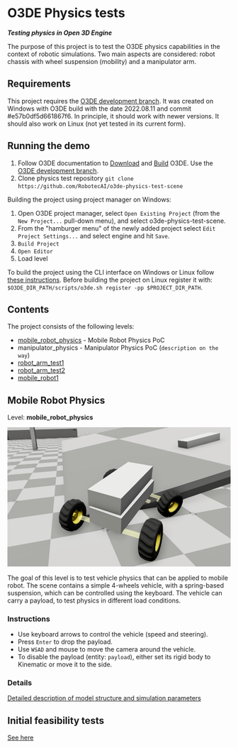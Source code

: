 # O3DE Physics tests

***Testing physics in Open 3D Engine***

The purpose of this project is to test the O3DE physics capabilities in the context of robotic simulations. Two main aspects are considered: robot chassis with wheel suspension (mobility) and a manipulator arm.

## Requirements 

This project requires the [O3DE development branch](https://github.com/o3de/o3de/tree/development). It was created on Windows with O3DE build with the date 2022.08.11 and commit #e57b0df5d661867f6. In principle, it should work with newer versions. It should also work on Linux (not yet tested in its current form).

## Running the demo

1. Follow O3DE documentation to [Download](https://www.o3de.org/docs/welcome-guide/setup/setup-from-github/) and [Build](https://www.o3de.org/docs/welcome-guide/setup/setup-from-github/building-windows/) O3DE. Use the [O3DE development branch](https://github.com/o3de/o3de/tree/development).
1. Clone physics test repository `git clone https://github.com/RobotecAI/o3de-physics-test-scene`

Building the project using project manager on Windows:

1. Open O3DE project manager, select `Open Existing Project` (from the `New Project...` pull-down menu), and select o3de-physics-test-scene.
1. From the "hamburger menu" of the newly added project select `Edit Project Settings...` and select engine and hit `Save`.
1. `Build Project`
1. `Open Editor`
1. Load level

To build the project using the CLI interface on Windows or Linux follow [these instructions](https://docs.o3de.org/docs/welcome-guide/create/creating-projects-using-cli/). Before building the project on Linux register it with: `$O3DE_DIR_PATH/scripts/o3de.sh register -pp $PROJECT_DIR_PATH`.

## Contents

The project consists of the following levels:
- [mobile_robot_physics](#mobile_robot_physics) - Mobile Robot Physics PoC
- manipulator_physics - Manipulator Physics PoC (`description on the way`)
- [robot_arm_test1](Doc/Initial_Feasibility_tests.md#robot_arm_test1)
- [robot_arm_test2](Doc/Initial_Feasibility_tests.md#robot_arm_test2)
- [mobile_robot1](Doc/Initial_Feasibility_tests.md#mobile_robot1)


## <a name="mobile_robot_physics"></a>Mobile Robot Physics

Level: **mobile_robot_physics**

![Mobile robot simulation](Doc/mobile_robot_physics.png)

The goal of this level is to test vehicle physics that can be applied to mobile robot. The scene contains a simple 4-wheels vehicle, with a spring-based suspension, which can be controlled using the keyboard. The vehicle can carry a payload, to test physics in different load conditions.

### Instructions

- Use keyboard arrows to control the vehicle (speed and steering).
- Press `Enter` to drop the payload.
- Use `WSAD` and mouse to move the camera around the vehicle.
- To disable the payload (entity: `payload`), either set its rigid body to Kinematic or move it to the side.

### Details

[Detailed description of model structure and simulation parameters](Doc/Mobile_Robot_Technical_Details.md)

## Initial feasibility tests

[See here](Doc/Initial_Feasibility_tests.md)
